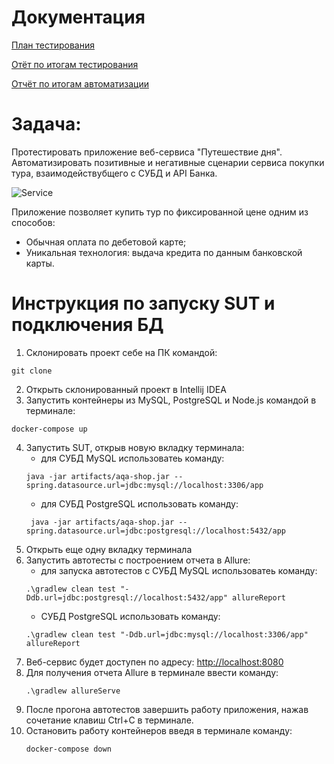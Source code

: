 # Документация
[План тестирования](https://github.com/murqq/Diplom/blob/main/documentation/Plan.md)

[Отёт по итогам тестирования](https://github.com/murqq/Diplom/blob/main/documentation/Report.md)

[Отчёт по итогам автоматизации](https://github.com/murqq/Diplom/blob/main/documentation/Summary.md)

# Задача:

Протестировать приложение веб-сервиса "Путешествие дня". Автоматизировать позитивные и негативные сценарии сервиса покупки тура, взаимодействубщего с СУБД и API Банка.

![Service]()

Приложение позволяет купить тур по фиксированной цене одним из способов:
* Обычная оплата по дебетовой карте;
* Уникальная технология: выдача кредита по данным банковской карты.

# Инструкция по запуску SUT  и подключения БД

1. Склонировать проект себе на ПК командой:
```
git clone
```
2. Открыть склонированный проект в Intellij IDEA
3. Запустить контейнеры из MySQL, PostgreSQL и Node.js командой в терминале:
```
docker-compose up
```
4. Запустить SUT, открыв новую вкладку терминала:
    * для СУБД MySQL использоватеь команду:
    ```
    java -jar artifacts/aqa-shop.jar --spring.datasource.url=jdbc:mysql://localhost:3306/app
    ```
    * для СУБД PostgreSQL использовать команду:
    ```
     java -jar artifacts/aqa-shop.jar --spring.datasource.url=jdbc:postgresql://localhost:5432/app
    ```
5. Открыть еще одну вкладку терминала 
6. Запустить автотесты с построением отчета в Allure:
    * для запуска автотестов с СУБД MySQL использоватеь команду:
    ```
    .\gradlew clean test "-Ddb.url=jdbc:postgresql://localhost:5432/app" allureReport
    ```
    * СУБД PostgreSQL использовать команду:
    ```
    .\gradlew clean test "-Ddb.url=jdbc:mysql://localhost:3306/app" allureReport
    ```
7. Веб-сервис будет доступен по адресу: [http://localhost:8080](http://localhost:8080/)
8. Для получения отчета Allure в терминале ввести команду:
    ```
    .\gradlew allureServe
    ```
9. После прогона автотестов завершить работу приложения, нажав сочетание клавиш Ctrl+C  в терминале.
10. Остановить работу контейнеров введя в терминале команду:
    ```
    docker-compose down
    ```
